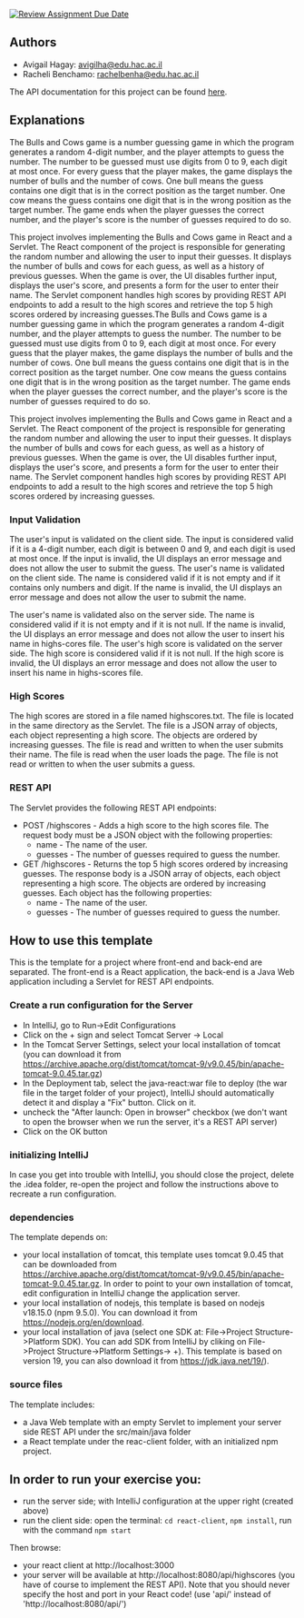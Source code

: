 [![Review Assignment Due Date](https://classroom.github.com/assets/deadline-readme-button-8d59dc4de5201274e310e4c54b9627a8934c3b88527886e3b421487c677d23eb.svg)](https://classroom.github.com/a/YDg-_nm7)
## Authors
* Avigail Hagay:  avigilha@edu.hac.ac.il
* Racheli Benchamo:  rachelbenha@edu.hac.ac.il

The API documentation for this project can be found [here](./doc/index.html).

## Explanations

The Bulls and Cows game is a number guessing game in which the program generates a random 4-digit number, and the player attempts to guess the number. The number to be guessed must use digits from 0 to 9, each digit at most once. For every guess that the player makes, the game displays the number of bulls and the number of cows. One bull means the guess contains one digit that is in the correct position as the target number. One cow means the guess contains one digit that is in the wrong position as the target number. The game ends when the player guesses the correct number, and the player's score is the number of guesses required to do so.

This project involves implementing the Bulls and Cows game in React and a Servlet. The React component of the project is responsible for generating the random number and allowing the user to input their guesses. It displays the number of bulls and cows for each guess, as well as a history of previous guesses. When the game is over, the UI disables further input, displays the user's score, and presents a form for the user to enter their name. The Servlet component handles high scores by providing REST API endpoints to add a result to the high scores and retrieve the top 5 high scores ordered by increasing guesses.The Bulls and Cows game is a number guessing game in which the program generates a random 4-digit number, and the player attempts to guess the number. The number to be guessed must use digits from 0 to 9, each digit at most once. For every guess that the player makes, the game displays the number of bulls and the number of cows. One bull means the guess contains one digit that is in the correct position as the target number. One cow means the guess contains one digit that is in the wrong position as the target number. The game ends when the player guesses the correct number, and the player's score is the number of guesses required to do so.

This project involves implementing the Bulls and Cows game in React and a Servlet. The React component of the project is responsible for generating the random number and allowing the user to input their guesses. It displays the number of bulls and cows for each guess, as well as a history of previous guesses. When the game is over, the UI disables further input, displays the user's score, and presents a form for the user to enter their name. The Servlet component handles high scores by providing REST API endpoints to add a result to the high scores and retrieve the top 5 high scores ordered by increasing guesses.

### Input Validation
The user's input is validated on the client side. The input is considered valid if it is a 4-digit number, each digit is between 0 and 9, and each digit is used at most once. If the input is invalid, the UI displays an error message and does not allow the user to submit the guess.
The user's name is validated on the client side. The name is considered valid if it is not empty and if it contains only numbers and digit. If the name is invalid, the UI displays an error message and does not allow the user to submit the name.

The user's name is validated also on the server side. The name is considered valid if it is not empty and if it is not null. If the name is invalid, the UI displays an error message and does not allow the user to insert his name in highs-cores file.
The user's high score is validated on the server side. The high score is considered valid if it is not null. If the high score is invalid, the UI displays an error message and does not allow the user to insert his name in highs-scores file.
### High Scores
The high scores are stored in a file named highscores.txt. The file is located in the same directory as the Servlet. The file is a JSON array of objects, each object representing a high score. The objects are ordered by increasing guesses. The file is read and written to when the user submits their name. The file is read when the user loads the page. The file is not read or written to when the user submits a guess.

### REST API
The Servlet provides the following REST API endpoints:
* POST /highscores - Adds a high score to the high scores file. The request body must be a JSON object with the following properties:
  * name - The name of the user.
  * guesses - The number of guesses required to guess the number.
* GET /highscores - Returns the top 5 high scores ordered by increasing guesses. The response body is a JSON array of objects, each object representing a high score. The objects are ordered by increasing guesses. Each object has the following properties:
  * name - The name of the user.
  * guesses - The number of guesses required to guess the number.

## How to use this template
This is the template for a project where front-end and back-end are separated.
The front-end is a React application, the back-end is a Java Web application
including a Servlet for REST API endpoints.

### Create a run configuration for the Server
* In IntelliJ, go to Run->Edit Configurations
* Click on the + sign and select Tomcat Server -> Local
* In the Tomcat Server Settings, select your local installation of tomcat (you can download it from https://archive.apache.org/dist/tomcat/tomcat-9/v9.0.45/bin/apache-tomcat-9.0.45.tar.gz)
* In the Deployment tab, select the java-react:war file to deploy (the war file in the target folder of your project), IntelliJ should automatically detect it and display a "Fix" button. Click on it.
* uncheck the "After launch: Open in browser" checkbox (we don't want to open the browser when we run the server, it's a REST API server)
* Click on the OK button


### initializing IntelliJ
In case you get into trouble with IntelliJ, you should close the project,
delete the .idea folder, re-open the project and follow the instructions above to
recreate a run configuration.

###  dependencies
The template depends on:
* your local installation of tomcat, this template uses
  tomcat 9.0.45 that can be downloaded from https://archive.apache.org/dist/tomcat/tomcat-9/v9.0.45/bin/apache-tomcat-9.0.45.tar.gz.
  In order to point to your own installation of tomcat, edit configuration in IntelliJ change the application server.
* your local installation of nodejs, this template is based on nodejs v18.15.0 (npm 9.5.0). You can download it from https://nodejs.org/en/download.
* your local installation of java (select one SDK at: File->Project Structure->Platform SDK). You can add SDK from IntelliJ by cliking on  File->Project Structure->Platform Settings-> +).
  This template is based on version 19, you can also download it from https://jdk.java.net/19/).

###  source files
The template includes:
* a Java Web template with an empty Servlet to implement your server side REST API under the src/main/java folder
* a React template under the reac-client folder, with an initialized npm project.

## In order to run your exercise you:
* run the server side; with IntelliJ configuration at the upper right (created above)
* run the client side: open the terminal: `cd react-client`, `npm install`,  run with the command `npm start`

Then browse:
* your react client at http://localhost:3000
* your server will be available at http://localhost:8080/api/highscores (you have of course to implement the REST API).
  Note that you should never specify the host and port in your React code! (use 'api/' instead of 'http://localhost:8080/api/')

